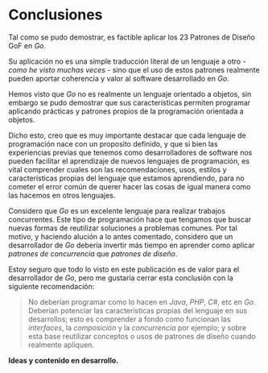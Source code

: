 # Conclusiones

Tal como se pudo demostrar, es factible aplicar los 23 Patrones de Diseño GoF en _Go_.

Su aplicación no es una simple traducción literal de un lenguaje a otro - *como he visto muchas veces* - sino que el uso de estos patrones realmente pueden aportar coherencia y valor al software desarrollado en _Go_.

Hemos visto que _Go_ no es realmente un lenguaje orientado a objetos, sin embargo se pudo demostrar que sus características permiten programar aplicando prácticas y patrones propios de la programación orientada a objetos.

Dicho esto, creo que es muy importante destacar que cada lenguaje de programación nace con un proposito definido, y que si bien las experiencias previas que tenemos como desarrolladores de software nos pueden facilitar el aprendizaje de nuevos lenguajes de programación, es vital comprender cuales son las recomendaciones, usos, estilos y características propias del lenguaje que estamos aprendiendo, para no cometer el error común de querer hacer las cosas de igual manera como las hacemos en otros lenguajes.

Considero que _Go_ es un excelente lenguaje para realizar trabajos concurrentes. Este tipo de programación hace que tengamos que buscar nuevas formas de reutilizar soluciones a problemas comunes. Por tal motivo, y haciendo alución a lo antes comentado, considero que un desarrollador de _Go_ debería invertir más tiempo en aprender como aplicar *patrones de concurrencia* que *patrones de diseño*.

Estoy seguro que todo lo visto en este publicación es de valor para el desarrollador de _Go_, pero me gustaría cerrar esta conclusión con la siguiente recomendación:

> No deberían programar como lo hacen en _Java_, _PHP_, _C#_, etc en _Go_. Deberían potenciar las características propias del lenguaje en sus desarrollos; esto es comprender a fondo como funcionan las _interfaces_, la _composición_ y la _concurrencia_ por ejemplo; y sobre esta base reutilizar conceptos o usos de patrones de diseño cuando realmente apliquen.

**Ideas y contenido en desarrollo.**
